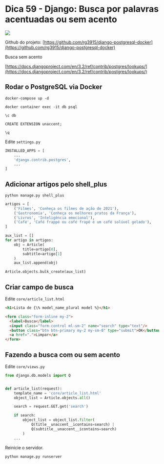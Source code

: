 # Dica 59 - Django: Busca por palavras acentuadas ou sem acento

<a href="https://youtu.be/rMW562J6tGE">
    <img src="../.gitbook/assets/youtube.png">
</a>

Github do projeto: [https://github.com/rg3915/django-postgresql-docker](https://github.com/rg3915/django-postgresql-docker)

Busca sem acento

[https://docs.djangoproject.com/en/3.2/ref/contrib/postgres/lookups/](https://docs.djangoproject.com/en/3.2/ref/contrib/postgres/lookups/)

## Rodar o PostgreSQL via Docker

```
docker-compose up -d

docker container exec -it db psql

\c db

CREATE EXTENSION unaccent;

\q
```

Edite `settings.py`

```python
INSTALLED_APPS = [
    ...
    'django.contrib.postgres',
    ...
]
```

## Adicionar artigos pelo shell_plus

`python manage.py shell_plus`

```python
artigos = [
    ('Filmes', 'Conheça os filmes de ação de 2021'),
    ('Gastronomia', 'Conheça os melhores pratos da França'),
    ('Livros', 'Inteligência emocional'),
    ('Café', 'Café frappé ou café frapê é um café solúvel gelado'),
]

aux_list = []
for artigo in artigos:
    obj = Article(
        title=artigo[0],
        subtitle=artigo[1]
    )
    aux_list.append(obj)

Article.objects.bulk_create(aux_list)
```


## Criar campo de busca

Edite `core/article_list.html`

```html
<h1>Lista de {\% model_name_plural model %}</h1>

<form class="form-inline my-2">
  <label>Busca</label>
  <input class="form-control ml-sm-2" name="search" type="text"/>
  <button class="btn btn-primary my-2 my-sm-0" type="submit">OK</button>
  <a href=".">Limpar</a>
</form>

```

## Fazendo a busca com ou sem acento

Edite `core/views.py`

```python
from django.db.models import Q


def article_list(request):
    template_name = 'core/article_list.html'
    object_list = Article.objects.all()

    search = request.GET.get('search')

    if search:
        object_list = object_list.filter(
            Q(title__unaccent__icontains=search) |
            Q(subtitle__unaccent__icontains=search)
        )
    ...
```

Reinicie o servidor.

`python manage.py runserver`

